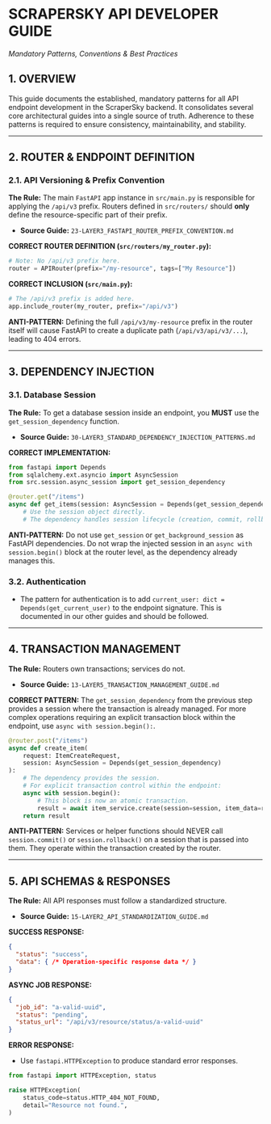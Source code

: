 # SCRAPERSKY API DEVELOPER GUIDE
*Mandatory Patterns, Conventions & Best Practices*

## 1. OVERVIEW
This guide documents the established, mandatory patterns for all API endpoint development in the ScraperSky backend. It consolidates several core architectural guides into a single source of truth. Adherence to these patterns is required to ensure consistency, maintainability, and stability.

---

## 2. ROUTER & ENDPOINT DEFINITION

### 2.1. API Versioning & Prefix Convention

**The Rule:** The main `FastAPI` app instance in `src/main.py` is responsible for applying the `/api/v3` prefix. Routers defined in `src/routers/` should **only** define the resource-specific part of their prefix.

*   **Source Guide:** `23-LAYER3_FASTAPI_ROUTER_PREFIX_CONVENTION.md`

**CORRECT ROUTER DEFINITION (`src/routers/my_router.py`):**
```python
# Note: No /api/v3 prefix here.
router = APIRouter(prefix="/my-resource", tags=["My Resource"])
```

**CORRECT INCLUSION (`src/main.py`):**
```python
# The /api/v3 prefix is added here.
app.include_router(my_router, prefix="/api/v3")
```

**ANTI-PATTERN:** Defining the full `/api/v3/my-resource` prefix in the router itself will cause FastAPI to create a duplicate path (`/api/v3/api/v3/...`), leading to 404 errors.

---

## 3. DEPENDENCY INJECTION

### 3.1. Database Session

**The Rule:** To get a database session inside an endpoint, you **MUST** use the `get_session_dependency` function.

*   **Source Guide:** `30-LAYER3_STANDARD_DEPENDENCY_INJECTION_PATTERNS.md`

**CORRECT IMPLEMENTATION:**
```python
from fastapi import Depends
from sqlalchemy.ext.asyncio import AsyncSession
from src.session.async_session import get_session_dependency

@router.get("/items")
async def get_items(session: AsyncSession = Depends(get_session_dependency)):
    # Use the session object directly.
    # The dependency handles session lifecycle (creation, commit, rollback, close).
```

**ANTI-PATTERN:** Do not use `get_session` or `get_background_session` as FastAPI dependencies. Do not wrap the injected session in an `async with session.begin()` block at the router level, as the dependency already manages this.

### 3.2. Authentication

*   The pattern for authentication is to add `current_user: dict = Depends(get_current_user)` to the endpoint signature. This is documented in our other guides and should be followed.

---

## 4. TRANSACTION MANAGEMENT

**The Rule:** Routers own transactions; services do not.

*   **Source Guide:** `13-LAYER5_TRANSACTION_MANAGEMENT_GUIDE.md`

**CORRECT PATTERN:** The `get_session_dependency` from the previous step provides a session where the transaction is already managed. For more complex operations requiring an explicit transaction block within the endpoint, use `async with session.begin():`.

```python
@router.post("/items")
async def create_item(
    request: ItemCreateRequest,
    session: AsyncSession = Depends(get_session_dependency)
):
    # The dependency provides the session.
    # For explicit transaction control within the endpoint:
    async with session.begin():
        # This block is now an atomic transaction.
        result = await item_service.create(session=session, item_data=request.dict())
    return result
```

**ANTI-PATTERN:** Services or helper functions should NEVER call `session.commit()` or `session.rollback()` on a session that is passed into them. They operate within the transaction created by the router.

---

## 5. API SCHEMAS & RESPONSES

**The Rule:** All API responses must follow a standardized structure.

*   **Source Guide:** `15-LAYER2_API_STANDARDIZATION_GUIDE.md`

**SUCCESS RESPONSE:**
```json
{
  "status": "success",
  "data": { /* Operation-specific response data */ }
}
```

**ASYNC JOB RESPONSE:**
```json
{
  "job_id": "a-valid-uuid",
  "status": "pending",
  "status_url": "/api/v3/resource/status/a-valid-uuid"
}
```

**ERROR RESPONSE:**
*   Use `fastapi.HTTPException` to produce standard error responses.
```python
from fastapi import HTTPException, status

raise HTTPException(
    status_code=status.HTTP_404_NOT_FOUND,
    detail="Resource not found.",
)
```
